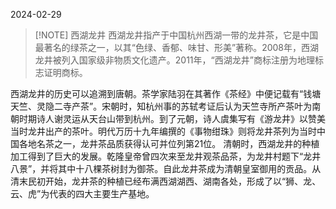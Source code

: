 2024-02-29

> [!NOTE] 西湖龙井
> 西湖龙井指产于中国杭州西湖一带的龙井茶，它是中国最著名的绿茶之一，以其“色绿、香郁、味甘、形美”著称。2008年，西湖龙井被列入国家级非物质文化遗产。2011年，“西湖龙井”商标注册为地理标志证明商标。

西湖龙井的历史可以追溯到唐朝。茶学家陆羽在其著作《茶经》中便记载有“钱塘天竺、灵隐二寺产茶”。宋朝时，知杭州事的苏轼考证后认为天竺寺所产茶叶为南朝时期诗人谢灵运从天台山带到杭州。到了元朝，诗人虞集写有《游龙井》以赞美当时龙井出产的茶叶。明代万历十九年编撰的《事物绀珠》则将龙井茶列为当时中国各地名茶之一，龙井茶品质获得认可并位列第21位。
清朝时，西湖龙井的种植加工得到了巨大的发展。乾隆皇帝曾四次来至龙井观茶品茶，为龙井村题下“龙井八景”，并将其中十八棵茶树封为御茶。自此龙井茶成为清朝皇室御用的贡品。从清末民初开始，龙井茶的种植已经布满西湖湖西、湖南各处，形成了以“狮、龙、云、虎”为代表的四大主要生产基地。

